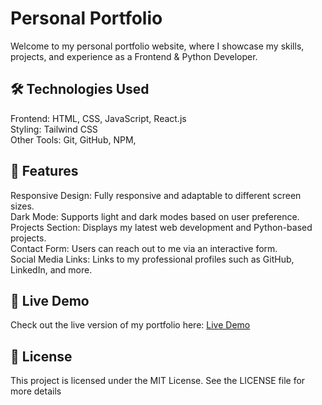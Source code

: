 # Personal Portfolio
Welcome to my personal portfolio website, where I showcase my skills, projects, and experience as a Frontend & Python Developer.

<h2>🛠️ Technologies Used </h2> 
Frontend: HTML, CSS, JavaScript, React.js <br>
Styling: Tailwind CSS <br>
Other Tools: Git, GitHub, NPM, <br>
<h2>🌟 Features</h2>
Responsive Design: Fully responsive and adaptable to different screen sizes. <br>
Dark Mode: Supports light and dark modes based on user preference. <br>
Projects Section: Displays my latest web development and Python-based projects. <br>
Contact Form: Users can reach out to me via an interactive form. <br>
Social Media Links: Links to my professional profiles such as GitHub, LinkedIn, and more.
<h2>🚀 Live Demo</h2>
Check out the live version of my portfolio here: <a href="https://harshraolji003.github.io/Sorting_Visualizer/">Live Demo</a>
<h2>📝 License</h2>
This project is licensed under the MIT License. See the LICENSE file for more details
